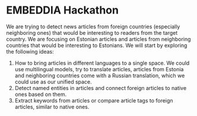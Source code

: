 # EMBEDDIA Hackathon

We are trying to detect news articles from foreign countries (especially neighboring ones) that would be interesting to readers from the target country.
We are focusing on Estonian articles and articles from neighboring countries that would be interesting to Estonians.
We will start by exploring the following ideas:
1) How to bring articles in different languages to a single space. We could use multilingual models, try to translate articles, articles from Estonia and neighboring countries come with a Russian translation, which we could use as our unified space.
2) Detect named entities in articles and connect foreign articles to native ones based on them.
3) Extract keywords from articles or compare article tags to foreign articles, similar to native ones.

